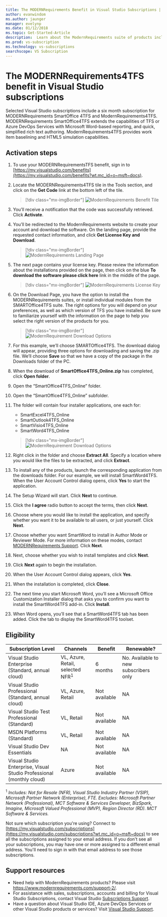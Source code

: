 ```yaml
---
title: The MODERNRequirements Benefit in Visual Studio Subscriptions | Microsoft Docs
author: evanwindom
ms.author: jaunger
manager: evelynp
ms.date: 01/12/2018
ms.topic: Get-Started-Article
description:  Learn about the ModernRequirements suite of products included in selected Visual Studio Enterprise subscriptions.
ms.prod: vs-subscription
ms.technology: vs-subscriptions
searchscope: VS Subscription
---
```


# The MODERNRequirements4TFS benefit in Visual Studio subscriptions

Selected Visual Studio subscriptions include a six month subscription for MODERNRequirements SmartOffice 4TFS and ModernRequirements4TFS.  MODERNRequirements SmartOffice4TFS extends the capabilities of TFS or Azure DevOps Services with Microsoft Word-based reporting, and quick, simplified rich text authoring.  ModernRequirements4TFS provides work item baselining and HTML5 simulation capabilities.


## Activation steps
1. To use your MODERNRequirementsTFS benefit, sign in to [https://my.visualstudio.com/benefits](https://my.visualstudio.com/benefits?wt.mc_id=o~msft~docs).
2. Locate the MODERNRequirements4TFS tile in the Tools section, and click on the **Get Code** link at the bottom left of the tile.
   > [!div class="mx-imgBorder"]
   > ![ModernRequirements Benefit Tile](_img/vs-modernreq/vs-modernreq-tile.png)

3. You’ll receive a notification that the code was successfully retrieved.  Click **Activate**.

4. You’ll be redirected to the ModernRequirements website to create your account and download the software.  On the landing page, provide the requested contact information, and click **Get License Key and Download**.
   > [!div class="mx-imgBorder"]
   > ![ModernRequirements Landing Page](_img/vs-modernreq/vs-modernreq-landing.png)


5. The next page contains your license key.  Please review the information about the installations provided on the page, then click on the blue **To download the software please click here** link in the middle of the page.
   > [!div class="mx-imgBorder"]
   > ![ModernRequirements License Key](_img/vs-modernreq/vs-modernreq-license-new-resized.png)


6. On the Download Page, you have the option to install the MODERNRequirements suites, or install individual modules from the SMARTOffice4TFS suite.  The right options for you will depend on your preferences, as well as which version of TFS you have installed.  Be sure to familiarize yourself with the information on the page to help you select the right version of the products for you.
   > [!div class="mx-imgBorder"]
   > ![ModernRequirement Download Options](_img/vs-modernreq/vs-modernreq-download-page-new.png)

7. For this example, we’ll choose SMARTOffice4TFS.  The download dialog will appear, providing three options for downloading and saving the .zip file.  We’ll choose **Save** so that we have a copy of the package in the Downloads folder of the PC.

8. When the download of **SmartOffice4TFS_Online.zip** has completed, click **Open folder**.

9. Open the “SmartOffice4TFS_Online” folder.

10. Open the “SmartOffice4TFS_Online” subfolder.

11. The folder will contain four installer applications, one each for:
    - SmartExcel4TFS_Online
    - SmartOutlook4TFS_Online
    - SmartVisio4TFS_Online
    - SmartWord4TFS_Online

    > [!div class="mx-imgBorder"]
    > ![ModernRequirement Download Options](_img/vs-modernreq/vs-modernreq-downloaded-cropped.png)

12. Right click in the folder and choose **Extract All**.  Specify a location where you would like the files to be extracted, and click **Extract**.

13. To install any of the products, launch the corresponding application from the downloads folder.  For our example, we will install SmartWord4TFS.  When the User Account Control dialog opens, click **Yes** to start the application.

14. The Setup Wizard will start.  Click **Next** to continue.

15. Click the **I agree** radio button to accept the terms, then click **Next**.

16. Choose where you would like to install the application, and specify whether you want it to be available to all users, or just yourself.  Click **Next**.

17. Choose whether you want SmartWord to install in Author Mode or Reviewer Mode.  For more information on these modes, contact [MODERNRequirements Support](http://www.modernrequirements.com/support-2/).  Click **Next**.

18. Next, choose whether you wish to install templates and click **Next**.

19. Click **Next** again to begin the installation.

20. When the User Account Control dialog appears, click **Yes**.

21. When the installation is completed, click **Close**.

22. The next time you start Microsoft Word, you’ll see a Microsoft Office Customization Installer dialog that asks you to confirm you want to install the SmartWord4TFS add-in.  Click **Install**.

23. When Word opens, you’ll see that a SmartWord4TFS tab has been added. Click the tab to display the SmartWord4TFS toolset.

## Eligibility

| Subscription Level                                                 |     Channels                                            | Benefit                                                          | Renewable?    |
|--------------------------------------------------------------------|---------------------------------------------------------|------------------------------------------------------------------|---------------|
| Visual Studio Enterprise (Standard, annual cloud)   | VL, Azure, Retail,  selected NFR<sup>1</sup> | 6 months       |  No.  Available to new subscribers only          |
| Visual Studio Professional (Standard, annual cloud) | VL, Azure, Retail                                       | Not available                                                          |NA     |
| Visual Studio Test Professional (Standard)                         | VL, Retail                                              | Not available                                                          |NA     |
| MSDN Platforms (Standard)                                          | VL, Retail                                              | Not available                                                          |NA     |
| Visual Studio Dev Essentials | NA  |Not available                                                          |NA     |
| Visual Studio Enterprise, Visual Studio Professional (monthly cloud) | Azure                                       | Not available                                                           |NA|

<sup>1</sup>  *Includes:  Not for Resale (NFR), Visual Studio Industry Partner (VSIP), Microsoft Partner Network (Enterprise), FTE.  Excludes:  Microsoft Partner Network (Professional), MCT Software & Services Developer, BizSpark, Imagine, Microsoft Valued Professional (MVP), Region Director (RD).  MCT Software & Services.*

Not sure which subscription you're using?  Connect to [https://my.visualstudio.com/subscriptions](https://my.visualstudio.com/subscriptions?wt.mc_id=o~msft~docs) to see all the subscriptions assigned to your email address. If you don't see all your subscriptions, you may have one or more assigned to a different email address.  You'll need to sign in with that email address to see those subscriptions.

## Support resources
-  Need help with ModernRequirements products?  Please visit https://www.modernrequirements.com/support-2/.
-  For assistance with sales, subscriptions, accounts and billing for Visual Studio Subscriptions, contact Visual Studio [Subscriptions Support](https://visualstudio.microsoft.com/subscriptions/support/).
-  Have a question about Visual Studio IDE, Azure DevOps Services or other Visual Studio products or services?  Visit [Visual Studio Support](https://visualstudio.microsoft.com/support/).